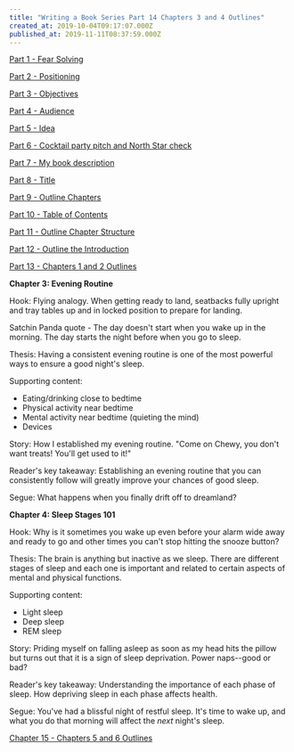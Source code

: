 ```yaml
---
title: "Writing a Book Series Part 14 Chapters 3 and 4 Outlines"
created_at: 2019-10-04T09:17:07.000Z
published_at: 2019-11-11T08:37:59.000Z
---
```

[Part 1 - Fear Solving](https://200wordsaday.com/words/writing-a-book-series-part-1-fear-solving-250585d54a5c030449)

[Part 2 - Positioning](https://200wordsaday.com/words/writing-a-book-series-part-2-positioning-252075d572d4072995)

[Part 3 - Objectives](https://200wordsaday.com/words/writing-a-book-series-part-3-objectives-252435d5815c1ec746)

[Part 4 - Audience](https://200wordsaday.com/words/writing-a-book-series-part-4-audience-252455d5820351c1c9)

[Part 5 - Idea](https://200wordsaday.com/words/writing-a-book-series-part-5-idea-253075d595ac8784fa)

[Part 6 - Cocktail party pitch and North Star check](https://200wordsaday.com/words/writing-a-book-series-part-6-cocktail-party-pitch-and-north-star-check-257285d6164f5bcb3c)

[Part 7 - My book description](https://200wordsaday.com/words/writing-a-book-series-part-7-my-book-description-257305d6165a240a16)

[Part 8 - Title](https://200wordsaday.com/words/writing-a-book-series-part-8-title-262795d6c205758ee9)

[Part 9 - Outline Chapters](https://200wordsaday.com/words/writing-a-book-series-part-9-outline-chapters-263515d6d3ff1489a9)

[Part 10 - Table of Contents](https://200wordsaday.com/words/writing-a-book-series-part-10-table-of-contents-263635d6d777454970)

[Part 11 - Outline Chapter Structure](https://200wordsaday.com/words/writing-a-book-series-part-11-outline-chapter-structure-263645d6d77e2746a3)

[Part 12 - Outline the Introduction](https://200wordsaday.com/words/writing-a-book-series-part-12-outline-the-introduction-263655d6d784a37a33)

[Part 13 - Chapters 1 and 2 Outlines](https://200wordsaday.com/words/writing-a-book-series-part-13-chapters-1-and-2-outlines-266755d73db5d301fe)

**Chapter 3: Evening Routine**

Hook: Flying analogy. When getting ready to land, seatbacks fully upright and tray tables up and in locked position to prepare for landing. 

Satchin Panda quote - The day doesn't start when you wake up in the morning. The day starts the night before when you go to sleep.

Thesis: Having a consistent evening routine is one of the most powerful ways to ensure a good night's sleep.

Supporting content:

*   Eating/drinking close to bedtime
*   Physical activity near bedtime
*   Mental activity near bedtime (quieting the mind)
*   Devices

Story: How I established my evening routine. "Come on Chewy, you don't want treats! You'll get used to it!"

Reader's key takeaway: Establishing an evening routine that you can consistently follow will greatly improve your chances of good sleep.

Segue: What happens when you finally drift off to dreamland? 

**Chapter 4: Sleep Stages 101**

Hook: Why is it sometimes you wake up even before your alarm wide away and ready to go and other times you can't stop hitting the snooze button?

Thesis: The brain is anything but inactive as we sleep. There are different stages of sleep and each one is important and related to certain aspects of mental and physical functions.

Supporting content:

*   Light sleep
*   Deep sleep
*   REM sleep

Story: Priding myself on falling asleep as soon as my head hits the pillow but turns out that it is a sign of sleep deprivation. Power naps--good or bad?

Reader's key takeaway: Understanding the importance of each phase of sleep. How depriving sleep in each phase affects health.

Segue: You've had a blissful night of restful sleep. It's time to wake up, and what you do that morning will affect the _next_ night's sleep.

[Chapter 15 - Chapters 5 and 6 Outlines](https://200wordsaday.com/words/writing-a-book-series-part-15-chapters-5-and-6-outlines-284865d9a733613718)
